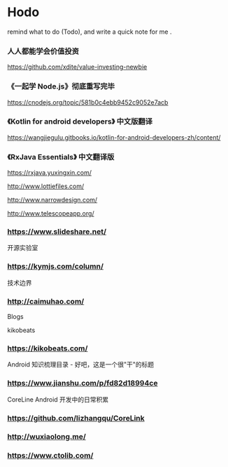 # Hodo
remind what to do (Todo), and write a quick note for me .

### 人人都能学会价值投资
https://github.com/xdite/value-investing-newbie

### 《一起学 Node.js》彻底重写完毕
https://cnodejs.org/topic/581b0c4ebb9452c9052e7acb

### 《Kotlin for android developers》 中文版翻译
https://wangjiegulu.gitbooks.io/kotlin-for-android-developers-zh/content/

### 《RxJava Essentials》 中文翻译版
https://rxjava.yuxingxin.com/


http://www.lottiefiles.com/


http://www.narrowdesign.com/

http://www.telescopeapp.org/

### https://www.slideshare.net/

开源实验室
### https://kymjs.com/column/

技术边界
### http://caimuhao.com/


Blogs

kikobeats
### https://kikobeats.com/

Android 知识梳理目录 - 好吧，这是一个很"干"的标题
### https://www.jianshu.com/p/fd82d18994ce

CoreLine Android 开发中的日常积累
### https://github.com/lizhangqu/CoreLink


### http://wuxiaolong.me/

### https://www.ctolib.com/

